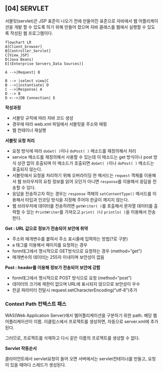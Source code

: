 ## [04] SERVLET

서블릿(servlet)은 JSP 표준이 나오기 전에 만들어진 표준으로 자바에서 웹 어플리케이션을 개발 할 수 있도록 하기 위해 만들어 졌으며 자바 클래스를 웹에서 실행할 수 있도록 작성된 웹 프로그램이다.

```mermaid
flowchart LR
A[Client_browser]
B[Controller_Servlet]
C[View_JSP]
D(Java Beans)
E[(Enterprise Servers_Data Sources)]

A -->|Request| B

B --> |select view|C
B -->|instantiate| D
C -->|Response| A
D --> B
D <-->|DB Connection| E

```

**작성과정**

- 서블릿 규칙에 따라 자바 코드 생성
- 경우에 따라 web.xml 파일에서 서블릿을 주소와 매핑
- 웹 컨테이너 재실행



**서블릿 요청 처리**

- 요청 방식에 따라 `doGet( )`이나 `doPost( )` 메소드를 재정의해서 처리
- service 메소드를 재정의해서 사용할 수 있는데 이 메소드는 get 방식이나 post 방식 상관 없이 호출되며 이 메소드가 호출되면 `doGet( )`이나 `doPost( )` 메소드는 호출되지 않는다.
- 서블릿에서 요청을 처리하기 위해 오버라이딩 한 메서드는 `request` 객체를 이용해서 웹 브라우저의 요청 정보를 읽어 오던가 아니면 `response`를 이용해서 응답을 전송할 수 있다.
- 응답을 전송하고자 하는 경우는 `response` 객체의 `setContentType()` 메서드를 이용해서 타입과 인코딩 방식을 지정해 주어야 한글이 깨지지 않는다.
- 웹 브라우저에 데이터를 전송하려면 `getWriter( )`를 호출해서 문자열 데이터를 출력할 수 있는 `PrintWriter`를 가져오고 `print( )`나 `println( )`을 이용해서 전송한다.



**Get : URL 값으로 정보가 전송되어 보안에 취약**

- 주소와 매개변수를 붙여서 주소 표시줄에 입력하는 방법(?로 구분)
- a 태그를 이용해서 페이지를 요청하는 경우
- form태그에서 명시적으로 GET방식으로 요청하는 경우 (method=”get”)
- 매개변수의 데이터는 255자 이내이며 보안성이 없음



**Post : header를 이용해 정보가 전송되어 보안에 강함**

- form태그에서 명시적으로 POST 방식으로 요청 (method=”post”)
- 데이터의 크기에 제한이 없으며 URL에 표시되지 않으므로 보안성이 우수
- 한글 파라미터 전달시 request.setCharacterEncoding(“utf-8”)추가



### Context Path 컨텍스트 패스

WAS(Web Application Server)에서 웹어플리케이션을 구분하기 위한 path. 해당 웹 어플리케이션이 이름. 이클립스에서 프로젝트를 생성하면, 자동으로 server.xml에 추가된다. 

그러므로, 프로젝트를 삭제하고 다시 같은 이름의 프로젝트를 생성할 수 없다.



**Servlet 작동순서**

클라이언트에서 servlet요청이 들어 오면 서버에서는 servlet컨테이너를 만들고, 요청이 있을 때마다 스레드가 생성된다.
